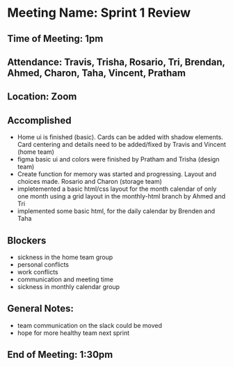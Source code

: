 # Meeting Name: Sprint 1 Review

## Time of Meeting: 1pm

## Attendance: Travis, Trisha, Rosario, Tri, Brendan, Ahmed, Charon, Taha, Vincent, Pratham

## Location: Zoom

## Accomplished
 - Home ui is finished (basic). Cards can be added with shadow elements. Card centering and details need to be added/fixed by Travis and Vincent (home team)
 - figma basic ui and colors were finished by Pratham and Trisha (design team)
 - Create function for memory was started and progressing. Layout and choices made. Rosario and Charon (storage team)
 - impletemented a basic html/css layout for the month calendar of only one month using a grid layout in the monthly-html branch by Ahmed and Tri
 - implemented some basic html, for the daily calendar by Brenden and Taha
## Blockers
 - sickness in the home team group
 - personal conflicts
 - work conflicts
 - communication and meeting time
 - sickness in monthly calendar group

## General Notes:
 - team communication on the slack could be moved
 - hope for more healthy team next sprint

## End of Meeting: 1:30pm
